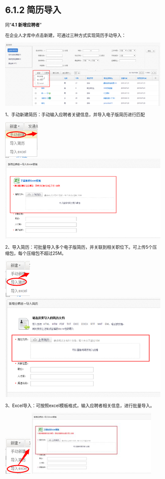 # 6.1.2 简历导入

同“**4.1 新增应聘者**”

在企业人才库中点击新建，可通过三种方式实现简历手动导入：

![](image343.png)

1、手动新建简历：手动输入应聘者关键信息，并导入电子版简历进行匹配

![](image345.png)![](image355.png)

2、导入简历：可批量导入多个电子版简历，并关联到相关职位下。可上传5个压缩包，每个压缩包不超过25M。

![](image349.png)
![](image351.png)

3、Excel导入：可按照excel模板格式，输入应聘者相关信息，进行批量导入。

![](image353.png)
![](image356.jpg)

